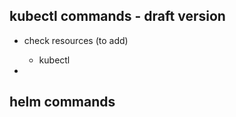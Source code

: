 
## kubectl commands - draft version

- check resources (to add) 
  - kubectl 

- 

## helm commands